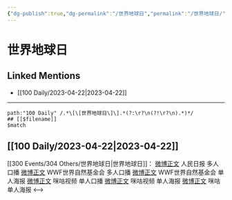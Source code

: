 ```yaml
---
{"dg-publish":true,"dg-permalink":"/世界地球日","permalink":"/世界地球日/","created":"2023-04-23T21:46:11.000+08:00","updated":"2023-04-23T21:46:57.000+08:00"}
---
```


# 世界地球日

## Linked Mentions
- [[100 Daily/2023-04-22\|2023-04-22]]


---

```expander
path:"100 Daily" /.*\[\[世界地球日\]\].*(?:\r?\n(?!\r?\n).*)*/
## [[$filename]]
$match
```
## [[100 Daily/2023-04-22\|2023-04-22]]
[[300 Events/304 Others/世界地球日\|世界地球日]]：
[微博正文](http://weibo.com/2803301701/MD8gefAZB) 人民日报 多人口播
[微博正文](http://weibo.com/1702771281/MD8hOmQFX) WWF世界自然基金会 多人口播
[微博正文](http://weibo.com/1702771281/MD9qOgi9J) WWF世界自然基金会 单人海报
[微博正文](http://weibo.com/1809436135/MD8w4tx0F) 咪咕视频 单人口播
[微博正文](http://weibo.com/1809436135/MD8i1kL5d) 咪咕视频 单人海报
[微博正文](http://weibo.com/5428441557/MD8L8bDOe) 咪咕 单人海报
<-->